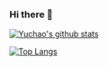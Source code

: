 ### Hi there 👋

<!--
**cuyl/cuyl** is a ✨ _special_ ✨ repository because its `README.md` (this file) appears on your GitHub profile.

Here are some ideas to get you started:

- 🔭 I’m currently working on ...
- 🌱 I’m currently learning ...
- 👯 I’m looking to collaborate on ...
- 🤔 I’m looking for help with ...
- 💬 Ask me about ...
- 📫 How to reach me: ...
- 😄 Pronouns: ...
- ⚡ Fun fact: ...
-->

[![Yuchao's github stats](https://github-readme-stats.vercel.app/api?username=cuyl)](https://github.com/anuraghazra/github-readme-stats)

[![Top Langs](https://github-readme-stats.vercel.app/api/top-langs/?username=cuyl)](https://github.com/anuraghazra/github-readme-stats)
